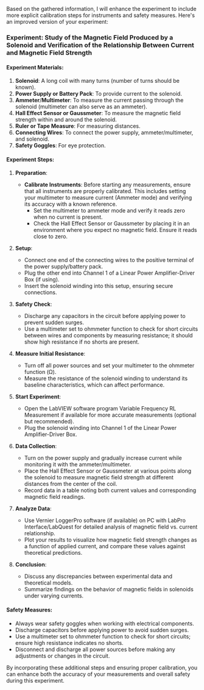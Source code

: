 Based on the gathered information, I will enhance the experiment to include more explicit calibration steps for instruments and safety measures. Here's an improved version of your experiment:

### Experiment: Study of the Magnetic Field Produced by a Solenoid and Verification of the Relationship Between Current and Magnetic Field Strength

#### Experiment Materials:
1. **Solenoid**: A long coil with many turns (number of turns should be known).
2. **Power Supply or Battery Pack**: To provide current to the solenoid.
3. **Ammeter**/**Multimeter**: To measure the current passing through the solenoid (multimeter can also serve as an ammeter).
4. **Hall Effect Sensor or Gaussmeter**: To measure the magnetic field strength within and around the solenoid.
5. **Ruler or Tape Measure**: For measuring distances.
6. **Connecting Wires**: To connect the power supply, ammeter/multimeter, and solenoid.
7. **Safety Goggles**: For eye protection.

#### Experiment Steps:

1. **Preparation**:
   - **Calibrate Instruments**: Before starting any measurements, ensure that all instruments are properly calibrated. This includes setting your multimeter to measure current (Ammeter mode) and verifying its accuracy with a known reference.
     - Set the multimeter to ammeter mode and verify it reads zero when no current is present.
     - Check the Hall Effect Sensor or Gaussmeter by placing it in an environment where you expect no magnetic field. Ensure it reads close to zero.

2. **Setup**:
   - Connect one end of the connecting wires to the positive terminal of the power supply/battery pack.
   - Plug the other end into Channel 1 of a Linear Power Amplifier-Driver Box (if using).
   - Insert the solenoid winding into this setup, ensuring secure connections.

3. **Safety Check**:
   - Discharge any capacitors in the circuit before applying power to prevent sudden surges.
   - Use a multimeter set to ohmmeter function to check for short circuits between wires and components by measuring resistance; it should show high resistance if no shorts are present.

4. **Measure Initial Resistance**:
   - Turn off all power sources and set your multimeter to the ohmmeter function (Ω).
   - Measure the resistance of the solenoid winding to understand its baseline characteristics, which can affect performance.
   
5. **Start Experiment**:
   - Open the LabVIEW software program Variable Frequency RL Measurement if available for more accurate measurements (optional but recommended).
   - Plug the solenoid winding into Channel 1 of the Linear Power Amplifier-Driver Box.

6. **Data Collection**:
   - Turn on the power supply and gradually increase current while monitoring it with the ammeter/multimeter.
   - Place the Hall Effect Sensor or Gaussmeter at various points along the solenoid to measure magnetic field strength at different distances from the center of the coil.
   - Record data in a table noting both current values and corresponding magnetic field readings.

7. **Analyze Data**:
   - Use Vernier LoggerPro software (if available) on PC with LabPro Interface/LabQuest for detailed analysis of magnetic field vs. current relationship.
   - Plot your results to visualize how magnetic field strength changes as a function of applied current, and compare these values against theoretical predictions.

8. **Conclusion**:
   - Discuss any discrepancies between experimental data and theoretical models.
   - Summarize findings on the behavior of magnetic fields in solenoids under varying currents.

#### Safety Measures:

- Always wear safety goggles when working with electrical components.
- Discharge capacitors before applying power to avoid sudden surges.
- Use a multimeter set to ohmmeter function to check for short circuits; ensure high resistance indicates no shorts.
- Disconnect and discharge all power sources before making any adjustments or changes in the circuit.

By incorporating these additional steps and ensuring proper calibration, you can enhance both the accuracy of your measurements and overall safety during this experiment.